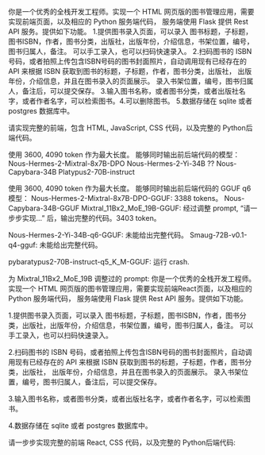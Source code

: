 你是一个优秀的全栈开发工程师。实现一个 HTML 网页版的图书管理应用，需要实现前端页面，以及相应的 Python 服务端代码， 服务端使用 Flask 提供 Rest API 服务。提供如下功能。
1.提供图书录入页面，可以录入 图书标题，子标题，图书ISBN，作者，图书分类，出版社，出版年份，介绍信息，书架位置，编号，图书归属人，备注。 可以手工录入，也可以扫码快速录入。
2.扫码图书的 ISBN 号码，或者拍照上传包含ISBN号码的图书封面照片，自动调用现有已经存在的 API 来根据 ISBN 获取到图书的标题，子标题，作者，图书分类，出版社， 出版年份，介绍信息，并且在图书录入的页面展示。 录入书架位置，编号，图书归属人，备注后，可以提交保存。
3.输入图书名称，或者图书分类，或者出版社名字，或者作者名字，可以检索图书。4.可以删除图书。
5.数据存储在 sqlite 或者 postgres 数据库中。

请实现完整的前端，包含 HTML, JavaScript, CSS 代码，以及完整的 Python后端代码。

使用 3600, 4090 token 作为最大长度。 能够同时输出前后端代码的模型：
Nous-Hermes-2-Mixtral-8x7B-DPO
Nous-Hermes-2-Yi-34B ??
Nous-Capybara-34B
Platypus2-70B-instruct


使用 3600, 4090 token 作为最大长度。 能够同时输出前后端代码的 GGUF q6 模型：
Nous-Hermes-2-Mixtral-8x7B-DPO-GGUF: 3388 tokens。
Nous-Capybara-34B-GGUF
Mixtral_11Bx2_MoE_19B-GGUF: 经过调整 prompt, “请一步步实现...” 后，输出完整的代码。3403 token。

Nous-Hermes-2-Yi-34B-q6-GGUF: 未能给出完整代码。
Smaug-72B-v0.1-q4-gguf: 未能给出完整代码。

pybaratypus2-70B-instruct-q5_K_M-GGUF: 运行 crash.

为 Mixtral_11Bx2_MoE_19B 调整过的 prompt:
你是一个优秀的全栈开发工程师。实现一个 HTML 网页版的图书管理应用，需要实现前端React页面，以及相应的 Python 服务端代码， 服务端使用 Flask 提供 Rest API 服务。提供如下功能。

1.提供图书录入页面，可以录入 图书标题，子标题，图书ISBN，作者，图书分类，出版社，出版年份，介绍信息，书架位置，编号，图书归属人，备注。 可以手工录入，也可以扫码快速录入。

2.扫码图书的 ISBN 号码，或者拍照上传包含ISBN号码的图书封面照片，自动调用现有已经存在的 API 来根据 ISBN 获取到图书的标题，子标题，作者，图书分类，出版社， 出版年份，介绍信息，并且在图书录入的页面展示。 录入书架位置，编号，图书归属人，备注后，可以提交保存。

3.输入图书名称，或者图书分类，或者出版社名字，或者作者名字，可以检索图书。

4.数据存储在 sqlite 或者 postgres 数据库中。

请一步步实现完整的前端 React, CSS 代码，以及完整的 Python后端代码:
